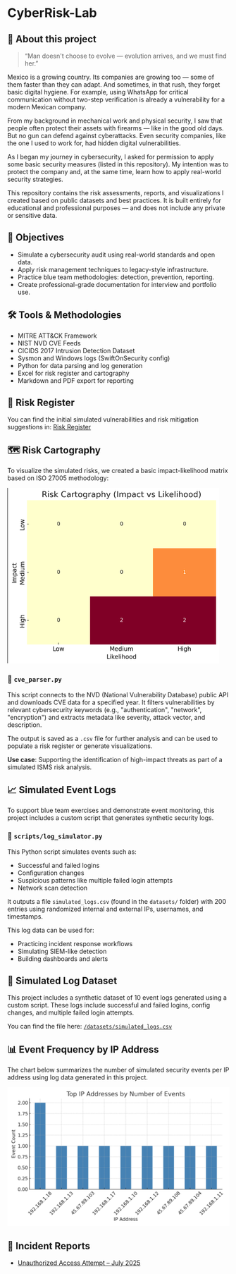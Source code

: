 
# CyberRisk-Lab

## 🧠 About this project

> “Man doesn't choose to evolve — evolution arrives, and we must find her.”

Mexico is a growing country. Its companies are growing too — some of them faster than they can adapt. And sometimes, in that rush, they forget basic digital hygiene. For example, using WhatsApp for critical communication without two-step verification is already a vulnerability for a modern Mexican company.

From my background in mechanical work and physical security, I saw that people often protect their assets with firearms — like in the good old days. But no gun can defend against cyberattacks. Even security companies, like the one I used to work for, had hidden digital vulnerabilities.

As I began my journey in cybersecurity, I asked for permission to apply some basic security measures (listed in this repository). My intention was to protect the company and, at the same time, learn how to apply real-world security strategies.

This repository contains the risk assessments, reports, and visualizations I created based on public datasets and best practices. It is built entirely for educational and professional purposes — and does not include any private or sensitive data.

## 🎯 Objectives

- Simulate a cybersecurity audit using real-world standards and open data.
- Apply risk management techniques to legacy-style infrastructure.
- Practice blue team methodologies: detection, prevention, reporting.
- Create professional-grade documentation for interview and portfolio use.

## 🛠 Tools & Methodologies

- MITRE ATT&CK Framework
- NIST NVD CVE Feeds
- CICIDS 2017 Intrusion Detection Dataset
- Sysmon and Windows logs (SwiftOnSecurity config)
- Python for data parsing and log generation
- Excel for risk register and cartography
- Markdown and PDF export for reporting

## 🔎 Risk Register

You can find the initial simulated vulnerabilities and risk mitigation suggestions in:
[Risk Register](./risks/risk_register_summary.csv)
## 🗺️ Risk Cartography

To visualize the simulated risks, we created a basic impact-likelihood matrix based on ISO 27005 methodology:

![Risk Matrix](./cartography/risk_matrix_cartography.png) 


### 🐍 `cve_parser.py`

This script connects to the NVD (National Vulnerability Database) public API and downloads CVE data for a specified year. It filters vulnerabilities by relevant cybersecurity keywords (e.g., "authentication", "network", "encryption") and extracts metadata like severity, attack vector, and description.

The output is saved as a `.csv` file for further analysis and can be used to populate a risk register or generate visualizations.

**Use case**: Supporting the identification of high-impact threats as part of a simulated ISMS risk analysis.

## 📈 Simulated Event Logs

To support blue team exercises and demonstrate event monitoring, this project includes a custom script that generates synthetic security logs.

### 🐍 `scripts/log_simulator.py`
This Python script simulates events such as:
- Successful and failed logins
- Configuration changes
- Suspicious patterns like multiple failed login attempts
- Network scan detection

It outputs a file `simulated_logs.csv` (found in the `datasets/` folder) with 200 entries using randomized internal and external IPs, usernames, and timestamps.

This log data can be used for:
- Practicing incident response workflows
- Simulating SIEM-like detection
- Building dashboards and alerts

## 🧪 Simulated Log Dataset

This project includes a synthetic dataset of 10 event logs generated using a custom script.
These logs include successful and failed logins, config changes, and multiple failed login attempts.

You can find the file here:
[`/datasets/simulated_logs.csv`](./datasets/simulated_logs.csv)

## 📊 Event Frequency by IP Address

The chart below summarizes the number of simulated security events per IP address using log data generated in this project.

![Event Summary](./cartography/ip_event_summary.png)

## 📄 Incident Reports

- [Unauthorized Access Attempt – July 2025](./reports/incident_report.md)



